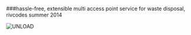 ###hassle-free, extensible multi access point service for waste disposal, rivcodes summer 2014

![UNLOAD](http://i.imgur.com/JVKwQI2.png)
